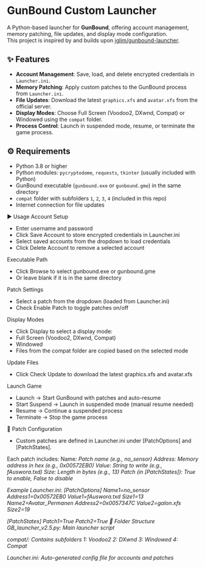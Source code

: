 # GunBound Custom Launcher

A Python-based launcher for **GunBound**, offering account management, memory patching, file updates, and display mode configuration.  
This project is inspired by and builds upon [jglim/gunbound-launcher](https://github.com/jglim/gunbound-launcher).

## ✨ Features
- **Account Management**: Save, load, and delete encrypted credentials in `Launcher.ini`.
- **Memory Patching**: Apply custom patches to the GunBound process from `Launcher.ini`.
- **File Updates**: Download the latest `graphics.xfs` and `avatar.xfs` from the official server.
- **Display Modes**: Choose Full Screen (Voodoo2, DXwnd, Compat) or Windowed using the `compat` folder.
- **Process Control**: Launch in suspended mode, resume, or terminate the game process.

## ⚙️ Requirements
- Python 3.8 or higher  
- Python modules: `pycryptodome`, `requests`, `tkinter` (usually included with Python)  
- GunBound executable (`gunbound.exe` or `gunbound.gme`) in the same directory  
- `compat` folder with subfolders `1`, `2`, `3`, `4` (included in this repo)  
- Internet connection for file updates  

▶️ Usage
Account Setup
- Enter username and password
- Click Save Account to store encrypted credentials in Launcher.ini
- Select saved accounts from the dropdown to load credentials
- Click Delete Account to remove a selected account

Executable Path
- Click Browse to select gunbound.exe or gunbound.gme
- Or leave blank if it is in the same directory

Patch Settings
- Select a patch from the dropdown (loaded from Launcher.ini)
- Check Enable Patch to toggle patches on/off

Display Modes
- Click Display to select a display mode:
- Full Screen (Voodoo2, DXwnd, Compat)
- Windowed
- Files from the compat folder are copied based on the selected mode

Update Files
- Click Check Update to download the latest graphics.xfs and avatar.xfs

Launch Game
- Launch → Start GunBound with patches and auto-resume
- Start Suspend → Launch in suspended mode (manual resume needed)
- Resume → Continue a suspended process
- Terminate → Stop the game process

🧩 Patch Configuration
- Custom patches are defined in Launcher.ini under [PatchOptions] and [PatchStates].

Each patch includes:
Name<i>: Patch name (e.g., no_sensor)
Address<i>: Memory address in hex (e.g., 0x00572EB0)
Value<i>: String to write (e.g., fAuswora.txd)
Size<i>: Length in bytes (e.g., 13)
Patch<i> (in [PatchStates]): True to enable, False to disable

Example Launcher.ini:
[PatchOptions]
Name1=no_sensor
Address1=0x00572EB0
Value1=fAuswora.txd
Size1=13
Name2=Avatar_Permanen
Address2=0x0057347C
Value2=galon.xfs
Size2=19

[PatchStates]
Patch1=True
Patch2=True
📂 Folder Structure
GB_launcher_v2.5.py: Main launcher script

compat/: Contains subfolders
1: Voodoo2
2: DXwnd
3: Windowed
4: Compat

Launcher.ini: Auto-generated config file for accounts and patches
